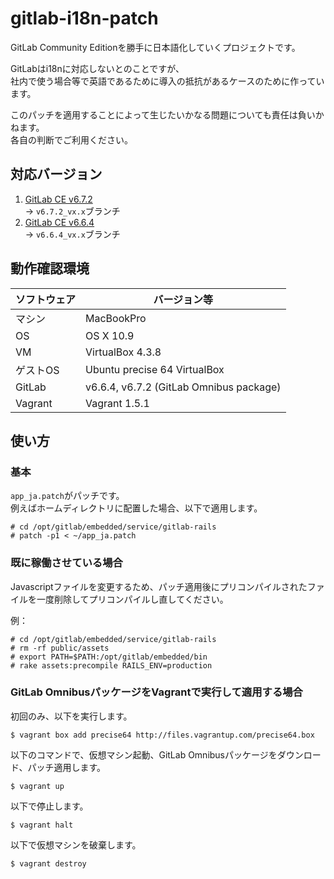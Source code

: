 gitlab-i18n-patch
=================

GitLab Community Editionを勝手に日本語化していくプロジェクトです。

GitLabはi18nに対応しないとのことですが、  
社内で使う場合等で英語であるために導入の抵抗があるケースのために作っています。

このパッチを適用することによって生じたいかなる問題についても責任は負いかねます。  
各自の判断でご利用ください。

## 対応バージョン

1. [GitLab CE v6.7.2](https://gitlab.com/gitlab-org/gitlab-ce/commit/dbbf4ea24c7bed7f1eddcfcbfebb3593bc30e92d "GitLab CE v6.7.2")  
   → `v6.7.2_vx.x`ブランチ
2. [GitLab CE v6.6.4](https://gitlab.com/gitlab-org/gitlab-ce/commit/42e34aec97818981338401a47560cd40c05e686d "GitLab CE v6.6.4")  
   → `v6.6.4_vx.x`ブランチ

## 動作確認環境

| ソフトウェア | バージョン等                             |
| ------------ | ---------------------------------------- |
| マシン       | MacBookPro                               |
| OS           | OS X 10.9                                |
| VM           | VirtualBox 4.3.8                         |
| ゲストOS     | Ubuntu precise 64 VirtualBox             |
| GitLab       | v6.6.4, v6.7.2 (GitLab Omnibus package)  |
| Vagrant      | Vagrant 1.5.1                            |

## 使い方

### 基本

`app_ja.patch`がパッチです。  
例えばホームディレクトリに配置した場合、以下で適用します。

    # cd /opt/gitlab/embedded/service/gitlab-rails
    # patch -p1 < ~/app_ja.patch


### 既に稼働させている場合

Javascriptファイルを変更するため、パッチ適用後にプリコンパイルされたファイルを一度削除してプリコンパイルし直してください。

例：

    # cd /opt/gitlab/embedded/service/gitlab-rails
    # rm -rf public/assets
    # export PATH=$PATH:/opt/gitlab/embedded/bin
    # rake assets:precompile RAILS_ENV=production


### GitLab OmnibusパッケージをVagrantで実行して適用する場合

初回のみ、以下を実行します。

    $ vagrant box add precise64 http://files.vagrantup.com/precise64.box

以下のコマンドで、仮想マシン起動、GitLab Omnibusパッケージをダウンロード、パッチ適用します。

    $ vagrant up

以下で停止します。

    $ vagrant halt

以下で仮想マシンを破棄します。

    $ vagrant destroy
